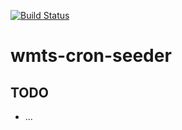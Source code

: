 [![Build Status](https://github.com/edigonzales/wmts-cron-seeder/workflows/CI/CD/badge.svg)](https://github.com/edigonzales/wmts-cron-seeder/workflows/CI/CD/badge.svg)

# wmts-cron-seeder

## TODO
* ...